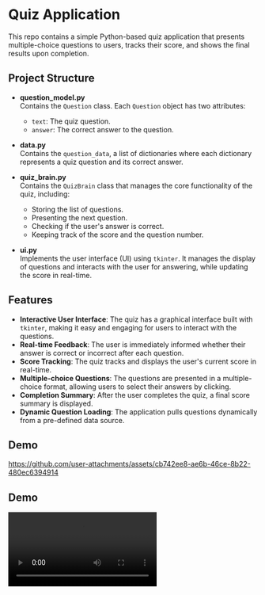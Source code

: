 # Quiz Application

This repo contains a simple Python-based quiz application that presents multiple-choice questions to users, tracks their score, and shows the final results upon completion.

## Project Structure

- **question_model.py**  
  Contains the `Question` class. Each `Question` object has two attributes: 
  - `text`: The quiz question.
  - `answer`: The correct answer to the question.
  
- **data.py**  
  Contains the `question_data`, a list of dictionaries where each dictionary represents a quiz question and its correct answer.

- **quiz_brain.py**  
  Contains the `QuizBrain` class that manages the core functionality of the quiz, including:
  - Storing the list of questions.
  - Presenting the next question.
  - Checking if the user's answer is correct.
  - Keeping track of the score and the question number.

- **ui.py**  
  Implements the user interface (UI) using `tkinter`. It manages the display of questions and interacts with the user for answering, while updating the score in real-time.

## Features

- **Interactive User Interface**: The quiz has a graphical interface built with `tkinter`, making it easy and engaging for users to interact with the questions.
- **Real-time Feedback**: The user is immediately informed whether their answer is correct or incorrect after each question.
- **Score Tracking**: The quiz tracks and displays the user's current score in real-time.
- **Multiple-choice Questions**: The questions are presented in a multiple-choice format, allowing users to select their answers by clicking.
- **Completion Summary**: After the user completes the quiz, a final score summary is displayed.
- **Dynamic Question Loading**: The application pulls questions dynamically from a pre-defined data source.


## Demo


https://github.com/user-attachments/assets/cb742ee8-ae6b-46ce-8b22-480ec6394914


## Demo
<video controls src="20241016-0126-51.7826179.mp4" title="Title"></video>

